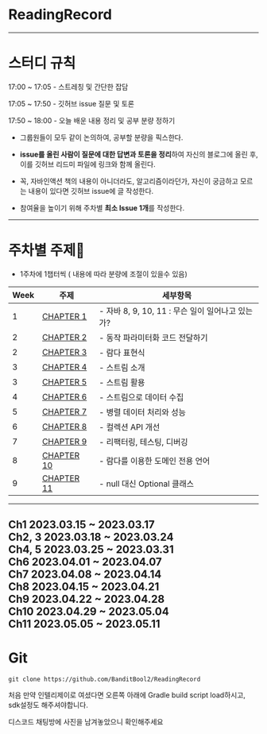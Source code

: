 # ReadingRecord

---

# 스터디 규칙

17:00 ~ 17:05 - 스트레칭 및 간단한 잡담

17:05 ~ 17:50 - 깃허브 issue 질문 및 토론

17:50 ~ 18:00 - 오늘 배운 내용 정리 및 공부 분량 정하기

- 그룹원들이 모두 같이 논의하여, 공부할 분량을 픽스한다.

- **issue를 올린 사람이 질문에 대한 답변과 토론을 정리**하여 자신의 블로그에 올린 후, 
이를 깃허브 리드미 파일에 링크와 함께 올린다.

- 꼭, 자바인액션 책의 내용이 아니더라도, 알고리즘이라던가, 자신이 궁금하고 모르는 내용이 있다면 깃허브 issue에 글 작성한다.

- 참여율을 높이기 위해 주차별 **최소 Issue 1개**를 작성한다.

---


# **주차별 주제📕**

- 1주차에 1챕터씩 ( 내용에 따라 분량에 조절이 있을수 있음)

| Week | 주제                                                                                                                        | 세부항목 |
|------|---------------------------------------------------------------------------------------------------------------------------| --- |
| 1    | [CHAPTER 1](https://github.com/BanditBool2/ReadingRecord/tree/main/Modern_Java_In_Action/src/main/java/org/example/Ch1)   | - 자바 8, 9, 10, 11 : 무슨 일이 일어나고 있는가? |
| 2    | [CHAPTER 2](https://github.com/BanditBool2/ReadingRecord/tree/main/Modern_Java_In_Action/src/main/java/org/example/Ch2)   | - 동작 파라미터화 코드 전달하기 |
| 2    | [CHAPTER 3](https://github.com/BanditBool2/ReadingRecord/tree/main/Modern_Java_In_Action/src/main/java/org/example/Ch3)   | - 람다 표현식 |
| 3    | [CHAPTER 4](https://github.com/BanditBool2/ReadingRecord/tree/main/Modern_Java_In_Action/src/main/java/org/example/Ch4)   | - 스트림 소개 |
| 3    | [CHAPTER 5](https://github.com/BanditBool2/ReadingRecord/tree/main/Modern_Java_In_Action/src/main/java/org/example/Ch5)   | - 스트림 활용 |
| 4    | [CHAPTER 6](https://github.com/BanditBool2/ReadingRecord/tree/main/Modern_Java_In_Action/src/main/java/org/example/Ch6)   | - 스트림으로 데이터 수집 |
| 5    | [CHAPTER 7](https://github.com/BanditBool2/ReadingRecord/tree/main/Modern_Java_In_Action/src/main/java/org/example/Ch7)   | - 병렬 데이터 처리와 성능 |
| 6    | [CHAPTER 8](https://github.com/BanditBool2/ReadingRecord/tree/main/Modern_Java_In_Action/src/main/java/org/example/Ch8)   | - 컬렉션 API 개선 |
| 7    | [CHAPTER 9](https://github.com/BanditBool2/ReadingRecord/tree/main/Modern_Java_In_Action/src/main/java/org/example/Ch9)   | - 리팩터링, 테스팅, 디버깅 |
| 8    | [CHAPTER 10](https://github.com/BanditBool2/ReadingRecord/tree/main/Modern_Java_In_Action/src/main/java/org/example/Ch10) | - 람다를 이용한 도메인 전용 언어 |
| 9    | [CHAPTER 11](https://github.com/BanditBool2/ReadingRecord/tree/main/Modern_Java_In_Action/src/main/java/org/example/Ch11) | - null 대신 Optional 클래스 |

---

**Ch1** 2023.03.15 ~ 2023.03.17  
**Ch2, 3** 2023.03.18 ~ 2023.03.24  
**Ch4, 5** 2023.03.25 ~ 2023.03.31  
**Ch6** 2023.04.01 ~ 2023.04.07  
**Ch7** 2023.04.08 ~ 2023.04.14  
**Ch8** 2023.04.15 ~ 2023.04.21  
**Ch9** 2023.04.22 ~ 2023.04.28  
**Ch10** 2023.04.29 ~ 2023.05.04  
**Ch11** 2023.05.05 ~ 2023.05.11
---
# Git

```
git clone https://github.com/BanditBool2/ReadingRecord
```

처음 만약 인텔리제이로 여셨다면 오른쪽 아래에 Gradle build script load하시고, sdk설정도 해주셔야합니다.  
  
디스코드 채팅방에 사진을 남겨놓았으니 확인해주세요
